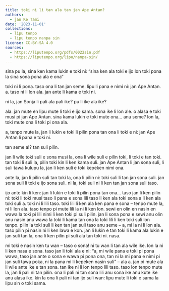 ```yaml
---
title: toki ni li tan ala tan jan Ape Antan?
authors:
  - jan Ke Tami
date: '2023-11-01'
collections:
  - lipu tenpo
  - lipu tenpo nanpa sin
license: CC-BY-SA 4.0
sources:
  - https://liputenpo.org/pdfs/0022sin.pdf
  - https://liputenpo.org/lipu/nanpa-sin/
---
```


sina pu la, sina ken kama lukin e toki ni: “sina ken ala toki e ijo lon toki pona la sina sona pona ala e ona”

toki ni li pona. taso ona li tan jan seme. lipu li pana e nimi ni: jan Ape Antan. a. taso ni li lon ala. jan ante li kama e toki ni.

ni la, jan Sonja li pali ala pali ike? pu li ike ala ike?

ala. jan mute en lipu mute li toki e ijo sama. sona ike li lon ale. o alasa e toki musi pi jan Ape Antan. sina kama lukin e toki mute ona… anu seme? lon la, toki mute ona li toki pi ona ala.

a, tenpo mute la, jan li lukin e toki li pilin pona tan ona li toki e ni: jan Ape Antan li pana e toki ni.

tan seme a!? tan suli pilin.

jan li wile toki suli e sona musi la, ona li wile suli e pilin toki, li toki e tan toki. tan toki li suli la, pilin toki kin li ken kama suli. jan Ape Antan li jan sona suli, li suli tawa kulupu la, jan li ken suli e toki kepeken nimi ona.

ante la, jan li pilin suli tan toki la, ona li pilin ni: toki suli li tan jan sona suli. jan sona suli li toki e ijo sona suli. ni la, toki suli ni li ken tan jan sona suli taso.

ijo ante kin li ken: jan li lukin e toki li pilin pona tan ona… taso jan li ken pilin ni: toki li toki musi taso li pana e sona lili taso li ken ala toki sona a li ken ala toki suli a. toki ni li lili taso. toki lili li ken ala ken pana e sona – tenpo mute la, ni li lon ala. taso tenpo pi mute lili la ni li ken lon. sewi en olin en nasin en wawa la toki pi lili nimi li ken toki pi suli pilin. jan li sona pona e sewi anu olin anu nasin anu wawa la toki li kama tan ona la toki lili li ken toki suli lon tenpo. pilin la toki suli li ken tan jan suli taso anu seme – a, mi la ni li lon ala. taso pilin pi nasin ni li ken lawa e kon. jan li lukin e tan toki li kama ala lukin e jan suli tan la, ona li ken pilin pi suli ala tan toki ni. nasa.

mi toki e nasin ken tu wan – taso o sona! ni tu wan li tan ala wile ike. lon la ni li ken nasa e sona. taso jan li toki ala e ni: “a, mi wile pana e toki pi pona wawa, taso jan ante o sona e wawa pi pona ona, tan ni la mi pana e nimi pi jan suli tawa poka, ni la pana mi li kepeken nasin suli” – ala a. jan pi mute ala li wile ante ike e tan sona. tan ike ni li lon tenpo lili taso. taso lon tenpo mute la, jan li pali ni tan pilin. ona li pali ni tan sona lili anu sona ike anu kute ike anu alasa ike. kin la ona li pali ni tan ijo suli wan: lipu mute li toki e sama la lipu sin o toki sama.